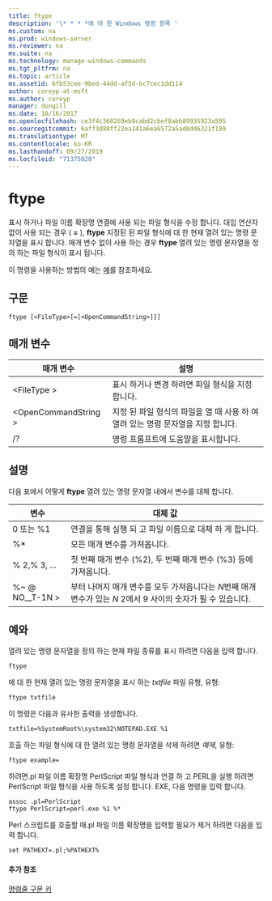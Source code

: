 ```yaml
---
title: ftype
description: '\* * * *에 대 한 Windows 명령 항목 '
ms.custom: na
ms.prod: windows-server
ms.reviewer: na
ms.suite: na
ms.technology: manage-windows-commands
ms.tgt_pltfrm: na
ms.topic: article
ms.assetid: 6fb53cee-9bed-44dd-af5d-bc7cec1dd114
author: coreyp-at-msft
ms.author: coreyp
manager: dongill
ms.date: 10/16/2017
ms.openlocfilehash: ce3f4c360269eb9cabd2cbef8abb89935923a595
ms.sourcegitcommit: 6aff3d88ff22ea141a6ea6572a5ad8dd6321f199
ms.translationtype: MT
ms.contentlocale: ko-KR
ms.lasthandoff: 09/27/2019
ms.locfileid: "71375820"
---
```

# <a name="ftype"></a>ftype



표시 하거나 파일 이름 확장명 연결에 사용 되는 파일 형식을 수정 합니다. 대입 연산자 없이 사용 되는 경우 ( **=** ), **ftype** 지정된 된 파일 형식에 대 한 현재 열려 있는 명령 문자열을 표시 합니다. 매개 변수 없이 사용 하는 경우 **ftype** 열려 있는 명령 문자열을 정의 하는 파일 형식이 표시 됩니다.

이 명령을 사용하는 방법의 예는 [예](#BKMK_examples)를 참조하세요.

## <a name="syntax"></a>구문

```
ftype [<FileType>[=[<OpenCommandString>]]]
```

## <a name="parameters"></a>매개 변수

|매개 변수|설명|
|---------|-----------|
|\<FileType >|표시 하거나 변경 하려면 파일 형식을 지정 합니다.|
|\<OpenCommandString >|지정 된 파일 형식의 파일을 열 때 사용 하 여 열려 있는 명령 문자열을 지정 합니다.|
|/?|명령 프롬프트에 도움말을 표시합니다.|

## <a name="remarks"></a>설명

다음 표에서 어떻게 **ftype** 열려 있는 명령 문자열 내에서 변수를 대체 합니다.

|변수|대체 값|
|--------|-----------------|
|0 또는 %1|연결을 통해 실행 되 고 파일 이름으로 대체 하 게 합니다.|
|%*|모든 매개 변수를 가져옵니다.|
|% 2,% 3, ...|첫 번째 매개 변수 (%2), 두 번째 매개 변수 (%3) 등에 가져옵니다.|
|%~ @ NO__T-1N >|부터 나머지 매개 변수를 모두 가져옵니다는 *N*번째 매개 변수가 있는 *N* 2에서 9 사이의 숫자가 될 수 있습니다.|

## <a name="BKMK_examples"></a>예와

열려 있는 명령 문자열을 정의 하는 현재 파일 종류를 표시 하려면 다음을 입력 합니다.
```
ftype
```
에 대 한 현재 열려 있는 명령 문자열을 표시 하는 *txtfile* 파일 유형, 유형:
```
ftype txtfile
```
이 명령은 다음과 유사한 출력을 생성합니다.
```
txtfile=%SystemRoot%\system32\NOTEPAD.EXE %1
```
호출 하는 파일 형식에 대 한 열려 있는 명령 문자열을 삭제 하려면 *예제*, 유형:
```
ftype example=
```
하려면.pl 파일 이름 확장명 PerlScript 파일 형식과 연결 하 고 PERL을 실행 하려면 PerlScript 파일 형식을 사용 하도록 설정 합니다. EXE, 다음 명령을 입력 합니다.
```
assoc .pl=PerlScript 
ftype PerlScript=perl.exe %1 %*
```
Perl 스크립트를 호출할 때.pl 파일 이름 확장명을 입력할 필요가 제거 하려면 다음을 입력 합니다.
```
set PATHEXT=.pl;%PATHEXT%
```

#### <a name="additional-references"></a>추가 참조

[명령줄 구문 키](command-line-syntax-key.md)